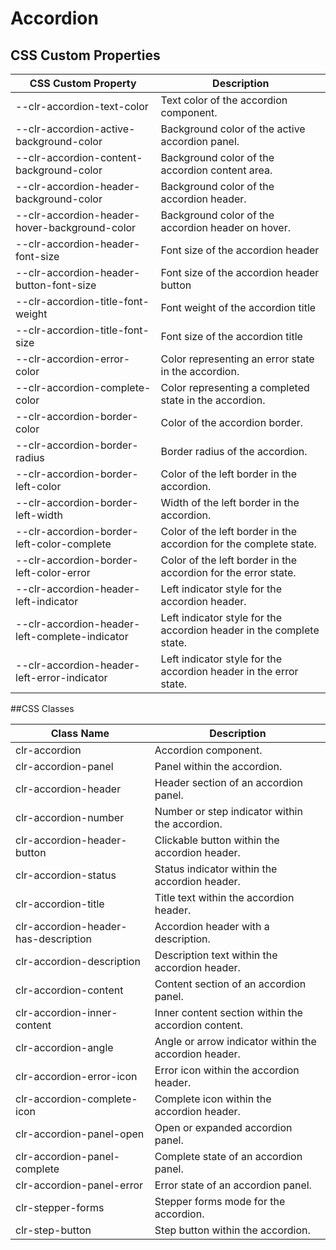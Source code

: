 # Accordion

## CSS Custom Properties

| CSS Custom Property                            | Description                                                          |
| ---------------------------------------------- | -------------------------------------------------------------------- |
| --clr-accordion-text-color                     | Text color of the accordion component.                               |
| --clr-accordion-active-background-color        | Background color of the active accordion panel.                      |
| --clr-accordion-content-background-color       | Background color of the accordion content area.                      |
| --clr-accordion-header-background-color        | Background color of the accordion header.                            |
| --clr-accordion-header-hover-background-color  | Background color of the accordion header on hover.                   |
| --clr-accordion-header-font-size               | Font size of the accordion header                                    |
| --clr-accordion-header-button-font-size        | Font size of the accordion header button                             |
| --clr-accordion-title-font-weight              | Font weight of the accordion title                                   |
| --clr-accordion-title-font-size                | Font size of the accordion title                                     |
| --clr-accordion-error-color                    | Color representing an error state in the accordion.                  |
| --clr-accordion-complete-color                 | Color representing a completed state in the accordion.               |
| --clr-accordion-border-color                   | Color of the accordion border.                                       |
| --clr-accordion-border-radius                  | Border radius of the accordion.                                      |
| --clr-accordion-border-left-color              | Color of the left border in the accordion.                           |
| --clr-accordion-border-left-width              | Width of the left border in the accordion.                           |
| --clr-accordion-border-left-color-complete     | Color of the left border in the accordion for the complete state.    |
| --clr-accordion-border-left-color-error        | Color of the left border in the accordion for the error state.       |
| --clr-accordion-header-left-indicator          | Left indicator style for the accordion header.                       |
| --clr-accordion-header-left-complete-indicator | Left indicator style for the accordion header in the complete state. |
| --clr-accordion-header-left-error-indicator    | Left indicator style for the accordion header in the error state.    |

##CSS Classes

| Class Name                           | Description                                           |
| ------------------------------------ | ----------------------------------------------------- |
| clr-accordion                        | Accordion component.                                  |
| clr-accordion-panel                  | Panel within the accordion.                           |
| clr-accordion-header                 | Header section of an accordion panel.                 |
| clr-accordion-number                 | Number or step indicator within the accordion.        |
| clr-accordion-header-button          | Clickable button within the accordion header.         |
| clr-accordion-status                 | Status indicator within the accordion header.         |
| clr-accordion-title                  | Title text within the accordion header.               |
| clr-accordion-header-has-description | Accordion header with a description.                  |
| clr-accordion-description            | Description text within the accordion header.         |
| clr-accordion-content                | Content section of an accordion panel.                |
| clr-accordion-inner-content          | Inner content section within the accordion content.   |
| clr-accordion-angle                  | Angle or arrow indicator within the accordion header. |
| clr-accordion-error-icon             | Error icon within the accordion header.               |
| clr-accordion-complete-icon          | Complete icon within the accordion header.            |
| clr-accordion-panel-open             | Open or expanded accordion panel.                     |
| clr-accordion-panel-complete         | Complete state of an accordion panel.                 |
| clr-accordion-panel-error            | Error state of an accordion panel.                    |
| clr-stepper-forms                    | Stepper forms mode for the accordion.                 |
| clr-step-button                      | Step button within the accordion.                     |
